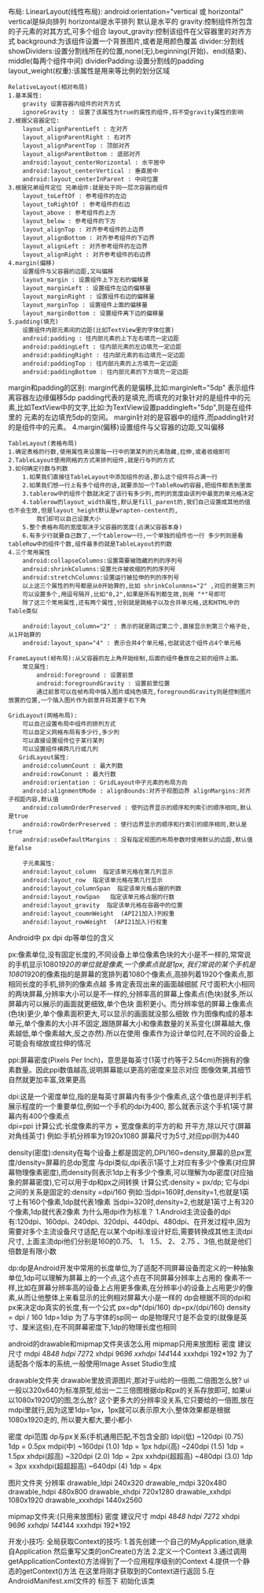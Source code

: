 布局:
LinearLayout(线性布局):
android:orientation="vertical 或 horizontal" vertical是纵向排列 horizontal是水平排列 默认是水平的
gravity:控制组件所包含的子元素的对其方式,可多个组合
layout_gravity:控制该组件在父容器里的对齐方式
background:为该组件设置一个背景图片,或者是用颜色覆盖
divider:分割线
showDividers:设置分割线所在的位置,none(无),beginning(开始)、end(结束)、middle(每两个组件中间)
dividerPadding:设置分割线的padding
layout_weight(权重):该属性是用来等比例的划分区域

    RelativeLayout(相对布局)
    1.基本属性:
        gravity 设置容器内组件的对齐方式
        ignoreGravity : 设置了该属性为true的属性的组件,将不受gravity属性的影响
    2.根据父容器定位:
        layout_alignParentLeft : 左对齐
        layout_alignParentRight : 右对齐
        layout_alignParentTop : 顶部对齐
        layout_alignParentBottom : 底部对齐
        android:layout_centerHorizontal : 水平居中
        android:layout_centerVertical : 垂直居中
        android:layout_centerInParent : 中间位置
    3.根据兄弟组件定位 兄弟组件:就是处于同一层次容器的组件
        layout_toLeftOf : 参考组件的左边
        layout_toRightOf : 参考组件的右边
        layout_above : 参考组件的上方
        layout_below : 参考组件的下方
        layout_alignTop : 对齐参考组件的上边界
        layout_alignBottom : 对齐参考组件的下边界
        layout_alignLeft : 对齐参考组件的左边界
        layout_alignRight : 对齐参考组件的右边界
    4.margin(偏移)
        设置组件与父容器的边距,又叫偏移
        layout_margin : 设置组件上下左右的偏移量
        layout_marginLeft : 设置组件左边的偏移量
        layout_marginRight : 设置组件右边的偏移量
        layout_marginTop : 设置组件上面的偏移量
        layout_marginBottom : 设置组件离下边的偏移量
    5.padding(填充)
        设置组件内部元素间的边距(比如TextView里的字体位置)
        android:padding : 往内部元素的上下左右填充一定边距
        android:paddingLeft : 往内部元素的左边填充一定边距
        android:paddingRight : 往内部元素的右边填充一定边距
        android:paddingTop : 往内部元素的上方填充一定边距
        android:paddingBottom : 往内部元素的下方填充一定边距
margin和padding的区别:
margin代表的是偏移,比如:marginleft="5dp" 表示组件离容器左边缘偏移5dp
padding代表的是填充,而填充的对象针对的是组件中的元素,比如TextView中的文字,比如:为TextView设置paddingleft="5dp",则是在组件里的
元素的左边填充5dp的空间。
margin针对的是容器中的组件,而padding针对的是组件中的元素。
4.margin(偏移)设置组件与父容器的边距,又叫偏移

    TableLayout(表格布局)
    1.确定表格的行数,使用属性来设置每一行中的第某列的元素隐藏,拉伸,或者收缩即可
    2.TableLayout使用网格的方式来排列组件,就是行与列的方式
    3.如何确定行数与列数
        1.如果我们直接往TableLayout中添加组件的话,那么这个组件将占满一行
        2.如果我们想一行上有多个组件的话,就要添加一个TableRow的容器,把组件都丢到里面
        3.tablerow中的组件个数就决定了该行有多少列,而列的宽度由该列中最宽的单元格决定
        4.tablerow的layout_width属性,默认是fill_parent的,我们自己设置成其他的值也不会生效,但是layout_height默认是wrapten-centent的,
            我们却可以自己设置大小
        5.整个表格布局的宽度取决于父容器的宽度(占满父容器本身)
        6.有多少行就要自己数了,一个tablerow一行,一个单独的组件也一行 多少列则是看tableRow中的组件个数,组件最多的就是TableLayout的列数
    4.三个常用属性
        android:collapseColumns:设置需要被隐藏的列的序列号
        android:shrinkColumns:设置允许被收缩的列的序列号
        android:stretchColumns:设置运行被拉伸的列的序列号
        以上这三个属性的列号都是从0开始算的,比如 shrinkColunmns="2" ,对应的是第三列
        可以设置多个,用逗号隔开,比如"0,2",如果是所有列都生效,则用 "*"号即可
        除了这三个常用属性,还有两个属性,分别就是跳格子以及合并单元格,这和HTML中的Table类似
        
        android:layout_column="2" : 表示的就是跳过第二个,直接显示到第三个格子处,从1开始算的
        android:layout_span="4" : 表示合并4个单元格,也就说这个组件占4个单元格

    FrameLayout(帧布局):从父容器的左上角开始绘制,后面的组件叠放在之前的组件上面。
        常见属性:
            android:foreground : 设置前景
            android:foregroundGravity : 设置前景位置
            通过前景可以在帧布局中插入图片或纯色填充,foregroundGravity则是控制图片放置的位置,一个插入图片作为前景并将其置于右下角

    GridLayout(网格布局):
        可以自己设置布局中组件的排列方式
        可以自定义网格布局有多少行,多少列
        可以直接设置组件位于某行某列
        可以设置组件横跨几行或几列
       GridLayout属性:
        android:columnCount : 最大列数
        android:rowConunt : 最大行数
        android:orientation : GridLayout中子元素的布局方向
        android:alignmentMode : alignBounds:对齐子视图边界 alignMargins:对齐子视距内容,默认值
        android:columnOrderPreserved : 使列边界显示的顺序和列索引的顺序相同,默认是true
        android:rowOrderPreserved : 使行边界显示的顺序和行索引的顺序相同,默认是true
        android:useDefaultMargins : 没有指定视图的布局参数时使用默认的边距,默认值是false

        子元素属性:
        android:layout_column  指定该单元格在第几列显示
        android:layout_row  指定该单元格在第几行显示
        android:layout_columnSpan  指定该单元格占据的列数
        android:layout_rowSpan   指定该单元格占据的行数
        android:layout_gravity  指定该单元格在容器中的位置
        android:layout_coumnWeight  (API21加入)列权重
        android:layout_rowWeight  (API21加入)行权重

Android中 px dpi dp等单位的含义

px:像素单位,没有固定长度的,不同设备上单位像素色块的大小是不一样的,常常说的手机显示1080*1920的单位就是像素,一个像素点就是1px,
我们常说的某个手机是1080*1920的像素指的是屏幕的宽排列着1080个像素点,高排列着1920个像素点,那相同长度的手机,排列的像素点越
多肯定表现出来的画面越细腻
尺寸面积大小相同的两块屏幕,分辨率大小可以是不一样的,分辨率高的屏幕上像素点(色块)就多,所以屏幕内可以展示的画面就更细致,单个色块
面积更小。而分辨率低的屏幕上像素点(色块)更少,单个像素面积更大,可以显示的画面就没那么细致
作为图像构成的基本单元,单个像素的大小并不固定,跟随屏幕大小和像素数量的关系变化(屏幕越大,像素越低,单个像素越大,反之亦然).所以在使用
像素作为设计单位时,在不同的设备上可能会有缩放或拉伸的情况

ppi:屏幕密度(Pixels Per Inch)，意思是每英寸(1英寸约等于2.54cm)所拥有的像素数量。因此ppi数值越高,说明屏幕能以更高的密度来显示对应
图像效果,其细节自然就更加丰富,效果更高

dpi:这是一个密度单位,指的是每英寸屏幕内有多少个像素点,这个值也是评判手机展示程度的一个重要单位,例如一个手机的dpi为400,
那么就表示这个手机1英寸屏幕内有400个像素点  
dpi=ppi
计算公式:长度像素的平方 + 宽度像素的平方的和 开平方,除以尺寸(屏幕对角线英寸)
例如:手机分辨率为1920x1080 屏幕尺寸为5寸,对应ppi则为440


density(密度):density在每个设备上都是固定的,DPI/160=density,屏幕的总px宽度/density=屏幕的总dp宽度
与dpi类似,dpi表示1英寸上对应有多少个像素(对应屏幕物理像素密度),而density则表示1dp上有多少个像素,可以理解为dp密度(对应抽象的屏幕密度),它可以用于dp和px之间转换
计算公式:density = px/dp;
它与dpi之间的关系是固定的:density =dpi/160
例如:当dpi=160时,density=1,也就是1英寸上有160个像素,1dp就代表1像素
当dpi=320时,density=2,也就是1英寸上有320个像素,1dp就代表2像素
为什么用dpi作为标准？
1.Android主流设备的dpi有:120dpi、160dpi、240dpi、320dpi、440dpi、480dpi、在开发过程中,因为需要对多个主流设备尺寸适配,在以某个dpi标准设计好后,需要转换成其他主流dpi尺寸,
上面主流dpi他们分别是160的0.75、 1、 1.5、 2、 2.75 、3倍,也就是他们倍数是有限小数

dp:dp是Android开发中常用的长度单位,为了适配不同屏幕设备而定义的一种抽象单位,1dp可以理解为屏幕上的一个点,这个点在不同屏幕分辨率上占用的
像素不一样,比如在屏幕分辨率高的设备上占用更多像素,在分辨率小的设备上占用更少的像素,从而让他整体上来看显示的比例相对屏幕大小是一样的
dp会根据不同的dpi和px来决定dp真实的长度,有一个公式
px=dp*(dpi/160)
dp=px/(dpi/160)
density = dpi / 160
1dp=1dip 为了与字体的sp同一
dp是物理尺寸是不会变的(就像是英寸、厘米这些),在不同屏幕密度下,1dp的物理长度也相同

android的drawable和mipmap文件夹该怎么用
mipmap只用来放图标
密度          建议尺寸
mdpi         48*48
hdpi         72*72
xhdpi        96*96
xxhdpi       144*144
xxxhdpi      192*192
为了适配各个版本的系统,一般使用Image Asset Studio生成

drawable文件夹
drawable里放资源图片,那对于ui给的一倍图,二倍图怎么放? ui一般以320x640为标准原型,给出一二三倍图根据dp和px的关系存放即可,
如果ui以1080x1920切的图,怎么放?
这个更多大的分辨率没关系,它只要给的一倍图,放在mdpi里就行,因为这里1dp=1px，1px就可以表示原大小,整体效果都是根据1080x1920走的,
所以要大都大,要小都小

密度                dpi范围       dp与px关系(手机通用匹配,不包含全部)
ldpi(低)           ~120dpi       (0.75) 1dp = 0.5px
mdpi(中)           ~160dpi       (1.0) 1dp = 1px
hdpi(高)           ~240dpi       (1.5) 1dp = 1.5px
xhdpi(超高)        ~320dpi       (2.0) 1dp = 2px
xxhdpi(超超高)     ~480dpi       (3.0) 1dp = 3px
xxxhdpi(超超超高)  ~640dpi        (4) 1dp = 4px


图片文件夹       分辨率
drawable_ldpi   240x320
drawable_mdpi   320x480
drawable_hdpi   480x800
drawable_xhdpi   720x1280
drawable_xxhdpi   1080x1920
drawable_xxxhdpi   1440x2560

mipmap文件夹:(只用来放图标)
密度              建议尺寸
mdpi             48*48
hdpi             72*72
xhdpi            96*96
xxhdpi           144*144
xxxhdpi          192*192


开发小技巧:
全局获取Context的技巧:
1.首先创建一个自己的MyApplication,继承自Application 然后重写父类的onCreate()方法
2.定义一个Context
3.通过调用getApplicationContext()方法得到了一个应用程序级别的Context
4.提供一个静态的getContext()方法 在这里将刚才获取到的Context进行返回
5.在AndroidManifest.xml文件的 <application>标签下 初始化该类




        